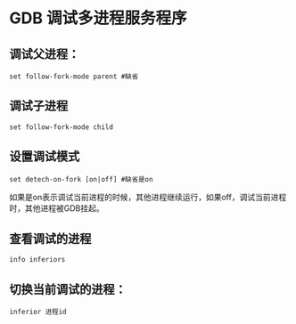 
# GDB 调试多进程服务程序
## 调试父进程：

```shell
set follow-fork-mode parent #缺省
```

## 调试子进程

```shell
set follow-fork-mode child
```



## 设置调试模式

```shell
set detech-on-fork [on|off] #缺省是on
```

如果是on表示调试当前进程的时候，其他进程继续运行，如果off，调试当前进程时，其他进程被GDB挂起。

## 查看调试的进程

```shell
info inferiors
```

## 切换当前调试的进程：

```shell
inferior 进程id
```

